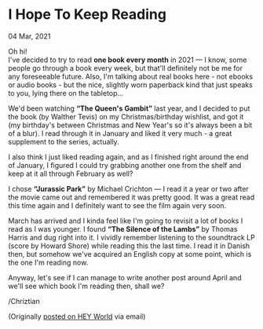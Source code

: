 I Hope To Keep Reading
======================

<time data-slug="keep-reading" date-time="2021-03-04T22:34:32">04 Mar, 2021</time>

Oh hi!<br>
I've decided to try to read **one book every month** in 2021 — I know, some people
go through a book every week, but that'll definitely not be me for any
foreseeable future. Also, I'm talking about real books here - not ebooks or
audio books - but the nice, slightly worn paperback kind that just speaks to
you, lying there on the tabletop…

We'd been watching **“The Queen's Gambit”** last year, and I decided to put the book
(by Walther Tevis) on my Christmas/birthday wishlist, and got it (my birthday's
between Christmas and New Year's so it's always been a bit of a blur). I read
through it in January and liked it very much - a great supplement to the series,
actually.

I also think I just liked reading again, and as I finished right around the end
of January, I figured I could try grabbing another one from the shelf and keep
at it all through February as well?

I chose **“Jurassic Park”** by Michael Crichton — I read it a year or two after the
movie came out and remembered it was pretty good. It was a great read this time
again and I definitely want to see the film again very soon.

March has arrived and I kinda feel like I'm going to revisit a lot of books I
read as I was younger. I found **“The Silence of the Lambs”** by Thomas Harris and
dug right into it. I vividly remember listening to the soundtrack LP (score by
Howard Shore) while reading this the last time. I read it in Danish then, but
somehow we've acquired an English copy at some point, which is the one I'm
reading now.

Anyway, let's see if I can manage to write another post around April and we'll
see which book I'm reading then, shall we?

/Chriztian

(Originally [posted on HEY World][HW] via email)

[HW]: https://world.hey.com/chriztian/i-hope-to-keep-reading-1bda9784

